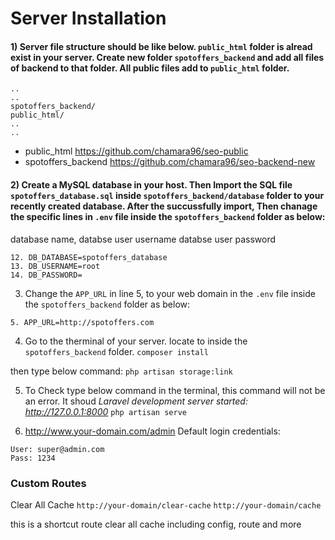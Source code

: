# Server Installation

#### 1) Server file structure should be like below. `public_html` folder is alread exist in your server. Create new folder `spotoffers_backend` and add all files of backend to that folder. All public files add to `public_html` folder.
```
..
..
spotoffers_backend/
public_html/
..
..
```
- public_html https://github.com/chamara96/seo-public
- spotoffers_backend https://github.com/chamara96/seo-backend-new

#### 2) Create a MySQL database in your host. Then Import the SQL file `spotoffers_database.sql` inside `spotoffers_backend/database` folder to your recently created database. After the succussfully import, Then chanage the specific lines in `.env` file inside the `spotoffers_backend` folder as below:
database name,
databse user username
databse user password
```
12. DB_DATABASE=spotoffers_database
13. DB_USERNAME=root
14. DB_PASSWORD=
```

3) Change the `APP_URL` in line 5, to your web domain in the `.env` file inside the `spotoffers_backend` folder as below:
```
5. APP_URL=http://spotoffers.com
```

4) Go to the therminal of your server. locate to inside the `spotoffers_backend` folder.
`composer install`

then type below command:
`php artisan storage:link`

5) To Check type below command in the terminal, this command will not be an error. It shoud *Laravel development server started: http://127.0.0.1:8000*
`php artisan serve`

6) http://www.your-domain.com/admin
Default login credentials:

```
User: super@admin.com
Pass: 1234
```


### Custom Routes

Clear All Cache
`http://your-domain/clear-cache`
`http://your-domain/cache`

this is a shortcut route clear all cache including config, route and more
